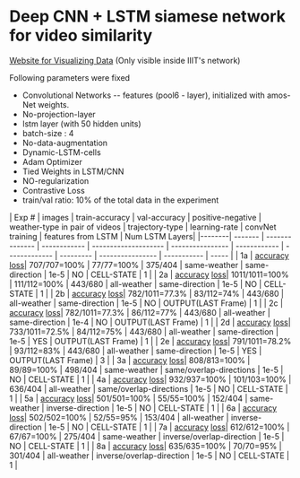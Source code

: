 # Deep CNN + LSTM siamese network for video similarity

[Website for  Visualizing Data](http://10.2.132.196/gta/gta_data.php) (Only visible inside IIIT's network)

Following parameters were fixed
+ Convolutional Networks -- features (pool6 - layer), initialized with amos-Net weights.
+ No-projection-layer
+ lstm layer (with 50 hidden units)
+ batch-size : 4
+ No-data-augmentation
+ Dynamic-LSTM-cells
+ Adam Optimizer
+ Tied Weights in LSTM/CNN
+ NO-regularization
+ Contrastive Loss
+ train/val ratio: 10% of the total data in the experiment

| Exp #  |  images | train-accuracy | val-accuracy | positive-negative | weather-type in pair of videos | trajectory-type | learning-rate | convNet training | features from LSTM | Num LSTM Layers|
|--------| ------- | -------------- | ------------ | -------------------- | ---------------- | ------------ | ------------- | --------- | ---------------- | ----------- | ----- |
| 1a | [accuracy](images/exp1/accuracy_1a.pdf)   [loss](images/exp1/loss_1a.pdf)| 707/707=100% | 77/77=100% | 375/404 | same-weather | same-direction | 1e-5 | NO | CELL-STATE | 1 |
| 2a | [accuracy](images/exp2/accuracy_2a.pdf)   [loss](images/exp2/loss_2a.pdf)| 1011/1011=100% | 111/112=100% | 443/680 | all-weather | same-direction | 1e-5 | NO | CELL-STATE |  1 |
| 2b | [accuracy](images/exp2/accuracy_2b.pdf)   [loss](images/exp2/loss_2b.pdf)| 782/1011=77.3% | 83/112=74% | 443/680 | all-weather | same-direction | 1e-5 | NO |  OUTPUT(LAST Frame) | 1 |
| 2c | [accuracy](images/exp2/accuracy_2c.pdf)   [loss](images/exp2/loss_2c.pdf)| 782/1011=77.3% | 86/112=77% | 443/680 | all-weather | same-direction | 1e-4 | NO |  OUTPUT(LAST Frame) | 1 |
| 2d | [accuracy](images/exp2/accuracy_2d.pdf)   [loss](images/exp2/loss_2d.pdf)| 733/1011=72.5% | 84/112=75% | 443/680 | all-weather | same-direction | 1e-5 | YES |  OUTPUT(LAST Frame) | 1 |
| 2e | [accuracy](images/exp2/accuracy_2e.pdf)   [loss](images/exp2/loss_2e.pdf)| 791/1011=78.2% | 93/112=83% | 443/680 | all-weather | same-direction | 1e-5 | YES |  OUTPUT(LAST Frame) | 3 |
| 3a | [accuracy](images/exp3/accuracy_3a.pdf)   [loss](images/exp3/loss_3a.pdf)| 808/813=100% | 89/89=100% | 498/404 | same-weather | same/overlap-directions | 1e-5 | NO | CELL-STATE |  1 |
| 4a | [accuracy](images/exp4/accuracy_4a.pdf)   [loss](images/exp4/loss_4a.pdf)| 932/937=100% | 101/103=100% | 636/404 | all-weather | same/overlap-directions | 1e-5 | NO | CELL-STATE | 1 |
| 5a | [accuracy](images/exp5/accuracy_5a.pdf)   [loss](images/exp5/loss_5a.pdf)| 501/501=100% | 55/55=100% | 152/404 | same-weather | inverse-direction | 1e-5 | NO | CELL-STATE | 1 |
| 6a | [accuracy](images/exp6/accuracy_6a.pdf)   [loss](images/exp6/loss_6a.pdf)| 502/502=100% | 52/55=95% | 153/404 | all-weather | inverse-direction | 1e-5 | NO | CELL-STATE | 1 |
| 7a | [accuracy](images/exp7/accuracy_7a.pdf)   [loss](images/exp7/loss_7a.pdf)| 612/612=100% | 67/67=100% | 275/404 | same-weather | inverse/overlap-direction | 1e-5 | NO | CELL-STATE | 1 |
| 8a | [accuracy](images/exp8/accuracy_8a.pdf)   [loss](images/exp8/loss_8a.pdf)| 635/635=100% | 70/70=95% | 301/404 | all-weather | inverse/overlap-direction | 1e-5 | NO | CELL-STATE | 1 |




<!---
| Exp #  | Conv Layer | Embedding / Projection Layer | Embedding / Projection Dim | Num LSTM-layer | LSTM-hidden-dims | l2-reg | batch-size | num-epochs | loss | images | train-accuracy | val-accuracy | train-val-test split| dataset-type | Data-Augmentations | Runtime| learning-rate | tied-weights | convNet training |
|-----------| -----------|-----------------|---------------|------------|------------------|--------|-------| ---------- | ---- | ------ | -------------- | ------------ | -------------------| ----------------- |---------------| ------- | ---------- | ------ |
| 1a | conv6 | NO | NA | 1 | 10 | 0.0 | 8 | 10 | AAAI,16 | [accuracy](images/exp1/accuracy_10.pdf)   [loss](images/exp1/loss_10.pdf)| 696/1323=53% | 82/147=55% | 1323-147-0 | Full | NO | 1.7 hrs | 1e-3 | NO | YES |
| 1b | conv6 | NO | NA | 1 | 20 | 0.0 | 8 | 10 | AAAI,16 | [accuracy](images/exp1/accuracy_20.pdf)   [loss](images/exp1/loss_20.pdf) | 724/1323 | 83/147 | 1323-147-0 | Full | NO | 1.7 hrs | 1e-3| NO | YES |
| 1c | conv6 | NO | NA | 1 | 30 | 0.0 | 8 | 10 | AAAI,16 | [accuracy](images/exp1/accuracy_30.pdf)   [loss](images/exp1/loss_30.pdf) | 712/1323=53.8 | 80/147=54.5% | 1323-147-0 | Full | NO | 1.7 hrs | 1e-3| NO | YES |
| 1d | conv6 | NO | NA | 1 | 40 | 0.0 | 8 | 10 | AAAI,16 | [accuracy](images/exp1/accuracy_40.pdf)   [loss](images/exp1/loss_40.pdf) | 704/1323=31% | 76/147=51.7% | 1323-147-0 | Full | NO| 1.7 hrs | 1e-3 | NO | YES |
| 1e | conv6 | NO | NA | 1 | 50 | 0.0 | 8 | 10 | AAAI,16 | [accuracy](images/exp1/accuracy_50.pdf)   [loss](images/exp1/loss_50.pdf) | 704/1323=31% | 76/147=52% | 1323-147-0 | Full | NO | 1.7 hrs | 1e-3| NO | YES |
| 2a | conv6 | YES | 1000 | 3 | 10 | 0.0 | 8 | 6  | contrastive | [accuracy](images/exp2/accuracy_10.pdf)   [loss](images/exp2/loss_10.pdf) | - | - | 1041-116-0 | Simplified | BASIC | 4.5 hrs| 1e-2| NO | NO |
| 2b | conv6 | YES | 1000 | 3 | 50 | 0.0 | 8 | 17 | contrastive | [accuracy](images/exp2/accuracy_50.pdf)  [loss](images/exp2/loss_50.pdf) | - | - | 1041-116-0 | Simplified | INTERMEDIATE | 16hrs | 1e-2 with decay at 100 steps to 0.95x | NO |
| 4a | conv6 | YES | 1000 | 3 | 50 | 0.0 | 8 | 25 | contrastive | [accuracy](images/exp4/accuracy_4a.pdf)  [loss](images/exp4/loss_4a.pdf) | - | - | 1042-115-0 | Simplified (Ratio Maintained) | INTERMEDIATE(different) | 15hrs | 1e-2 with decay at 200 steps to 0.95x | YES | NO | 
| 4b | conv6 | NO | NA | 3 | 50 | 0.0 | 8 | 25 | contrastive |  [accuracy](images/exp4/accuracy_4b.pdf)  [loss](images/exp4/loss_4b.pdf) | - | - | 1042-115-0| Simplified (Ratio Maintained) | INTERMEDIATE(different) | - | 1e-2 with decay at 200 steps to 0.95x | YES | NO |
| 4c | conv6 | NO | NA | 1 | 50 | 0.0 | 8 | 8 | contrastive | [accuracy](images/exp4/accuracy_4c.pdf)  [loss](images/exp4/loss_4c.pdf) | - | - | 1042-115-0 | Simplified (Ratio Maintained) | INTERMEDIATE(different) | - | 1e-2 with decay at 200 steps to 0.95x | YES | NO |
| 4e | conv6 | NO| NA | 3 | 100 | 0.0 | 8 | 9 | contrastive |  [accuracy](images/exp4/accuracy_4e.pdf)  [loss](images/exp4/loss_4e.pdf) | - | - | 1042-115-0 | Simplified (Ratio Maintained) | INTERMEDIATE(different) | - | 1e-2 with decay at 200 steps to 0.95x | YES| NO |
| 4f | conv6 | YES| 1000 | 1 | 80 | 0.0 | 8 | 4 | contrastive |  [accuracy](images/exp4/accuracy_4f.pdf)  [loss](images/exp4/loss_4f.pdf) | - | - | 1042-115-0 | Simplified (Ratio Maintained) | INTERMEDIATE(different) | - | 1e-2 with decay at 200 steps to 0.95x | YES| YES |
| 4g | conv6 | NO| NA | 1 | 80 | 0.0 | 8 | 6 | contrastive |  [accuracy](images/exp4/accuracy_4g.pdf)  [loss](images/exp4/loss_4g.pdf) | - | - | 1042-115-0 | Simplified (Ratio Maintained) | INTERMEDIATE(different) | - | 1e-2 with decay at 200 steps to 0.95x | YES| YES |
| 4h | conv6 | NO| NA | 2 | 80 | 0.0 | 8 | 9 | contrastive |  [accuracy](images/exp4/accuracy_4h.pdf)  [loss](images/exp4/loss_4h.pdf) | - | - | 1042-115-0 | Simplified (Ratio Maintained) | INTERMEDIATE(different) | - | 1e-2 with decay at 200 steps to 0.95x | YES| YES |
| 5a | conv6 | YES| 1000 | 3 | 50 | 0.0 | 8 | 25 | contrastive |  [accuracy](images/exp5/accuracy_5a.pdf)  [loss](images/exp5/loss_5b.pdf) | 702/878=80% | 78/98=80% | 878-97-0 | Ultra Simplified (Ratio Maintained) | INTERMEDIATE(different) | 7.5hrs | 1e-2 with decay at 200 steps to 0.95x | YES| YES |
| 5b | conv6 | YES| 1000 | 3 | 250 | 0.0 | 8 | 25 | contrastive |  [accuracy](images/exp5/accuracy_5a.pdf)  [loss](images/exp5/loss_5b.pdf) | 650/947=69% | 76/105=72% | 947-105-0 | Ultra Simplified (Ratio Maintained) | INTERMEDIATE(different) | 6hrs | 1e-2 with decay at 200 steps to 0.95x | YES| YES |


### Some Jargons used above  
* Full -> originally collected dataset (~750 pairs of negative and positve videos each)
* Simplified -> Positive Samples have been refined to pairs in opposite or same directions
* Simplified(Ratio Maintained) -> Positive Samples/Negative Samples ratio maintained in training and validation
* UltraSimplified(Ratio Maintained) -> Only same direction videos as hosted on website 
* BASIC -> Basic data-augmentation/transformations only
* INTERMEDIATE -> Intermediate level of data-augmentataions/transformations
* INTERMEDIATE(different) -> In a pair of videos both videos transformed seprately.

-->